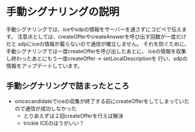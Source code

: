 # 手動シグナリングの説明

手動シグナリングでは、iceやsdpの情報をサーバーを通さずにコピペで伝えます。
注意点としては、createOfferやcreateAnswerを呼び出す回数が一度だけだと
sdpにiceの情報が載らないので通信が確立しません。
それを防ぐために、手動シグナリングでは一度createOfferを呼び出したあとに、
iceの情報を収集し終わったあとにもう一度createOffer -> setLocalDescriptionを
行い、sdpの情報をアップデートしています。

## 手動シグナリングで詰まったところ
- onicecandidateでiceの収集が終了する前にcreateOfferをしてしまっていたので通信が成功しなかった
  - とりあえずは２回createOfferを行えば解決
  - trickle ICEのほうがいい？
